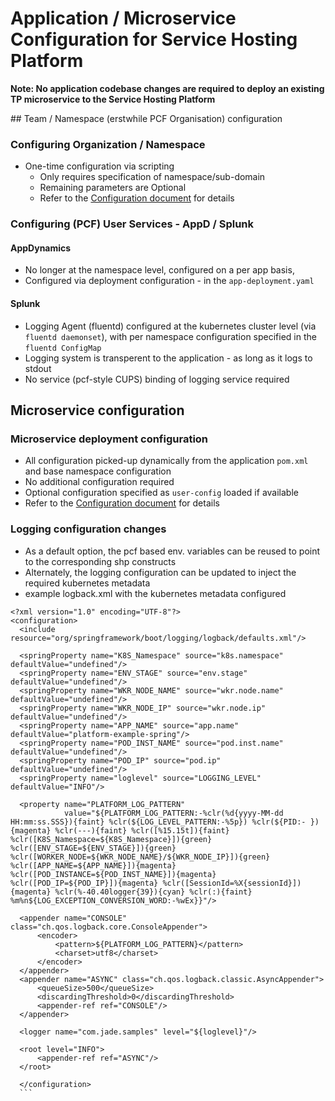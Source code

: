 # Application / Microservice Configuration for Service Hosting Platform


**Note: No application codebase changes are required to deploy an existing TP microservice to the Service Hosting Platform**

## Team / Namespace  (erstwhile PCF Organisation) configuration

### Configuring Organization / Namespace
  * One-time configuration via scripting
    * Only requires specification of namespace/sub-domain
    * Remaining parameters are Optional
    * Refer to the [Configuration document](./08.shp-config.md) for details

### Configuring (PCF) User Services - AppD / Splunk

#### AppDynamics
  * No longer at the namespace level, configured on a per app basis,
  * Configured via deployment configuration - in the `app-deployment.yaml`


#### Splunk
  * Logging Agent (fluentd) configured at the kubernetes cluster level (via `fluentd daemonset`), with per namespace configuration specified in the `fluentd ConfigMap`
  * Logging system is transperent to the application - as long as it logs to stdout
  * No service (pcf-style CUPS) binding of logging service required



## Microservice configuration

### Microservice deployment configuration
  * All configuration picked-up dynamically from the application `pom.xml` and base namespace configuration
  * No additional configuration required
  * Optional configuration specified as `user-config` loaded if available
  * Refer to the [Configuration document](./08.shp-config.md) for details

### Logging configuration changes
  * As a default option, the pcf based env. variables can be reused to point to the corresponding shp constructs
  * Alternately, the logging configuration can be updated to inject the required kubernetes metadata
  * example logback.xml with the kubernetes metadata configured

  ```
  <?xml version="1.0" encoding="UTF-8"?>
  <configuration>
    <include resource="org/springframework/boot/logging/logback/defaults.xml"/>

    <springProperty name="K8S_Namespace" source="k8s.namespace" defaultValue="undefined"/>
    <springProperty name="ENV_STAGE" source="env.stage" defaultValue="undefined"/>
    <springProperty name="WKR_NODE_NAME" source="wkr.node.name" defaultValue="undefined"/>
    <springProperty name="WKR_NODE_IP" source="wkr.node.ip" defaultValue="undefined"/>
    <springProperty name="APP_NAME" source="app.name" defaultValue="platform-example-spring"/>
    <springProperty name="POD_INST_NAME" source="pod.inst.name" defaultValue="undefined"/>
    <springProperty name="POD_IP" source="pod.ip" defaultValue="undefined"/>
    <springProperty name="loglevel" source="LOGGING_LEVEL" defaultValue="INFO"/>

    <property name="PLATFORM_LOG_PATTERN"
              value="${PLATFORM_LOG_PATTERN:-%clr(%d{yyyy-MM-dd HH:mm:ss.SSS}){faint} %clr(${LOG_LEVEL_PATTERN:-%5p}) %clr(${PID:- }){magenta} %clr(---){faint} %clr([%15.15t]){faint} %clr([K8S_Namespace=${K8S_Namespace}]){green} %clr([ENV_STAGE=${ENV_STAGE}]){green} %clr([WORKER_NODE=${WKR_NODE_NAME}/${WKR_NODE_IP}]){green} %clr([APP_NAME=${APP_NAME}]){magenta} %clr([POD_INSTANCE=${POD_INST_NAME}]){magenta} %clr([POD_IP=${POD_IP}]){magenta} %clr([SessionId=%X{sessionId}]){magenta} %clr(%-40.40logger{39}){cyan} %clr(:){faint} %m%n${LOG_EXCEPTION_CONVERSION_WORD:-%wEx}}"/>

    <appender name="CONSOLE" class="ch.qos.logback.core.ConsoleAppender">
        <encoder>
            <pattern>${PLATFORM_LOG_PATTERN}</pattern>
            <charset>utf8</charset>
        </encoder>
    </appender>
    <appender name="ASYNC" class="ch.qos.logback.classic.AsyncAppender">
        <queueSize>500</queueSize>
        <discardingThreshold>0</discardingThreshold>
        <appender-ref ref="CONSOLE"/>
    </appender>

    <logger name="com.jade.samples" level="${loglevel}"/>

    <root level="INFO">
        <appender-ref ref="ASYNC"/>
    </root>

    </configuration>
    ```
